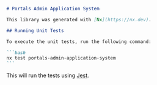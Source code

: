 ````markdown
# Portals Admin Application System

This library was generated with [Nx](https://nx.dev).

## Running Unit Tests

To execute the unit tests, run the following command:

```bash
nx test portals-admin-application-system
```
````

This will run the tests using [Jest](https://jestjs.io).

```

```
